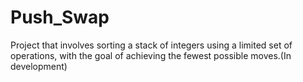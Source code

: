 # Push_Swap
Project that involves sorting a stack of integers using a limited set of operations, with the goal of achieving the fewest possible moves.(In development)
